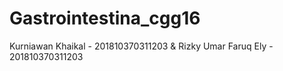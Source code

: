 # Gastrointestina_cgg16
Kurniawan Khaikal - 201810370311203 & Rizky Umar Faruq Ely - 201810370311203
